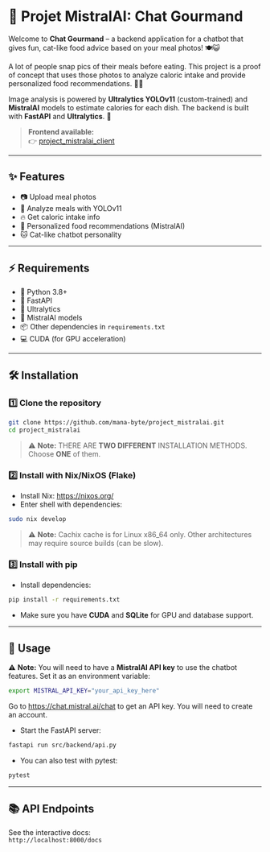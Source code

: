 # 🐾 Projet MistralAI: Chat Gourmand

Welcome to **Chat Gourmand** – a backend application for a chatbot that gives fun, cat-like food advice based on your meal photos! 🍽️😺

A lot of people snap pics of their meals before eating. This project is a proof of concept that uses those photos to analyze caloric intake and provide personalized food recommendations. 📸🥗

Image analysis is powered by **Ultralytics YOLOv11** (custom-trained) and **MistralAI** models to estimate calories for each dish. The backend is built with **FastAPI** and **Ultralytics**. 🚀

> **Frontend available:**  
> 👉 [project_mistralai_client](https://github.com/mana-byte/project_mistralai_client)

---

## ✨ Features

- 📷 Upload meal photos
- 🤖 Analyze meals with YOLOv11
- 🔥 Get caloric intake info
- 🍱 Personalized food recommendations (MistralAI)
- 🐱 Cat-like chatbot personality

---

## ⚡ Requirements

- 🐍 Python 3.8+
- 🚀 FastAPI
- 🦾 Ultralytics
- 🧠 MistralAI models
- 📦 Other dependencies in `requirements.txt`
- 💻 CUDA (for GPU acceleration)

---

## 🛠️ Installation

### 1️⃣ Clone the repository

```bash
git clone https://github.com/mana-byte/project_mistralai.git
cd project_mistralai
```

> ⚠️ **Note:** THERE ARE **TWO DIFFERENT** INSTALLATION METHODS. Choose **ONE** of them.

### 2️⃣ Install with Nix/NixOS (Flake)

- Install Nix: https://nixos.org/
- Enter shell with dependencies:

```bash
sudo nix develop 
```

> ⚠️ **Note:** Cachix cache is for Linux x86_64 only. Other architectures may require source builds (can be slow).

### 3️⃣ Install with pip

- Install dependencies:

```bash
pip install -r requirements.txt
```

- Make sure you have **CUDA** and **SQLite** for GPU and database support.

---

## 🚀 Usage

⚠️ **Note:** You will need to have a **MistralAI API key** to use the chatbot features. Set it as an environment variable:

```bash
export MISTRAL_API_KEY="your_api_key_here"
```
Go to https://chat.mistral.ai/chat to get an API key. You will need to create an account.

- Start the FastAPI server:

```bash
fastapi run src/backend/api.py
```

- You can also test with pytest:

```bash
pytest
```

---

## 📚 API Endpoints

See the interactive docs:  
`http://localhost:8000/docs`
